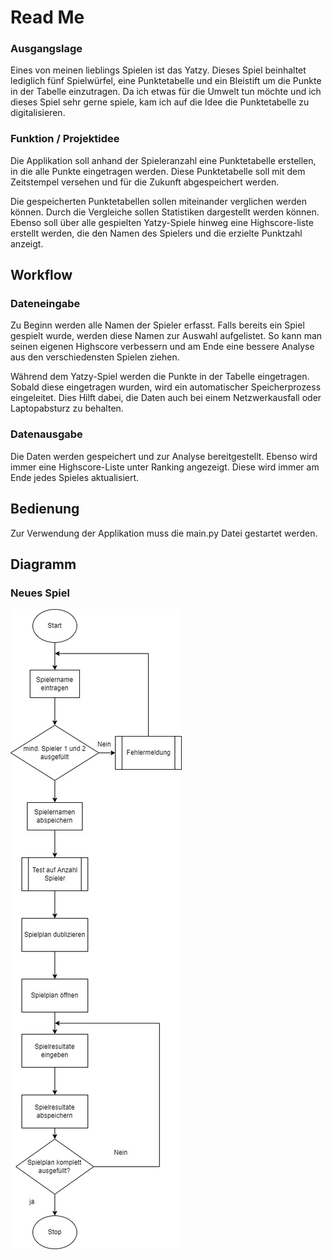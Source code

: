 # Read Me
### Ausgangslage
Eines von meinen lieblings Spielen ist das Yatzy. Dieses Spiel beinhaltet lediglich fünf Spielwürfel, eine Punktetabelle und ein Bleistift um die Punkte in der Tabelle einzutragen. Da ich etwas für die Umwelt tun möchte und ich dieses Spiel sehr gerne spiele, kam ich auf die Idee die Punktetabelle zu digitalisieren.
### Funktion / Projektidee
Die Applikation soll anhand der Spieleranzahl eine Punktetabelle erstellen, in die alle Punkte eingetragen werden. Diese Punktetabelle soll mit dem Zeitstempel versehen und für die Zukunft abgespeichert werden.

Die gespeicherten Punktetabellen sollen miteinander verglichen werden können. Durch die Vergleiche sollen Statistiken dargestellt werden können. Ebenso soll über alle gespielten Yatzy-Spiele hinweg eine Highscore-liste erstellt werden, die den Namen des Spielers und die erzielte Punktzahl anzeigt.
## Workflow
### Dateneingabe
Zu Beginn werden alle Namen der Spieler erfasst. Falls bereits ein Spiel gespielt wurde, werden diese Namen zur Auswahl aufgelistet. So kann man seinen eigenen Highscore verbessern und am Ende eine bessere Analyse aus den verschiedensten Spielen ziehen.

Während dem Yatzy-Spiel werden die Punkte in der Tabelle eingetragen. Sobald diese eingetragen wurden, wird ein automatischer Speicherprozess eingeleitet. Dies Hilft dabei, die Daten auch bei einem Netzwerkausfall oder Laptopabsturz zu behalten.
### Datenausgabe
Die Daten werden gespeichert und zur Analyse bereitgestellt. Ebenso wird immer eine Highscore-Liste unter Ranking angezeigt. Diese wird immer am Ende jedes Spieles aktualisiert.
## Bedienung
Zur Verwendung der Applikation muss die main.py Datei gestartet werden.
## Diagramm
### Neues Spiel
![](static/Diagramm.jpg)